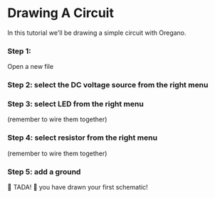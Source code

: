Drawing A Circuit
=================

In this tutorial we'll be drawing a simple circuit with Oregano.


### Step 1:

Open a new file


### Step 2: select the DC voltage source from the right menu


### Step 3: select LED from the right menu

(remember to wire them together)

### Step 4: select resistor from the right menu

(remember to wire them together)

### Step 5: add a ground


:stars: TADA!  :stars: you have drawn your first schematic!

